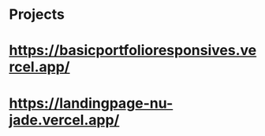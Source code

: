 # Projects
# https://basicportfolioresponsives.vercel.app/
# https://landingpage-nu-jade.vercel.app/
